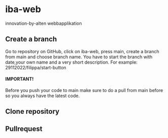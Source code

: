 # iba-web
innovation-by-alten webbapplikation

## Create a branch
Go to repository on GitHub, click on iba-web, press main, create a branch from main and choose branch name. You have to start the branch with date,your own name and a very short description. For example: 29112022/filippa/start-button

#### IMPORTANT!
Before you push your code to main make sure to do a pull from main before so you always have the latest code.

## Clone repository

## Pullrequest

